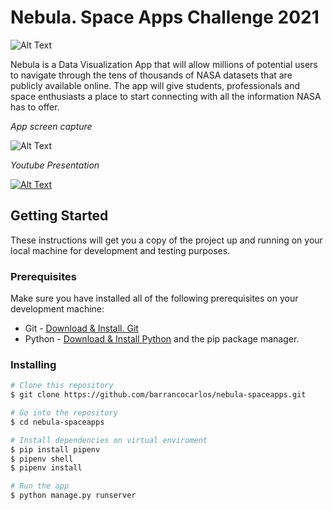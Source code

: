 # Nebula. Space Apps Challenge 2021

![Alt Text](https://github.com/barrancocarlos/nebula-spaceapps/blob/main/static/assets/img/theme/python.jpg)

Nebula is a Data Visualization App that will allow millions of potential users to navigate through the tens of thousands of NASA datasets that are publicly available online. The app will give students, professionals and space enthusiasts a place to start connecting with all the information NASA has to offer.

_App screen capture_

![Alt Text](https://github.com/barrancocarlos/nebula-spaceapps/blob/main/static/assets/img/theme/nebula-home.png)

_Youtube Presentation_

[![Alt Text](https://github.com/barrancocarlos/nebula-spaceapps/blob/main/static/assets/img/theme/youtube.jpg)](https://www.youtube.com/watch?v=GwhijugkqIo&ab_channel=CarlosBarranco)

## Getting Started

These instructions will get you a copy of the project up and running on your local machine for development and testing purposes.

### Prerequisites

Make sure you have installed all of the following prerequisites on your development machine:

* Git - [Download & Install. Git](https://git-scm.com/book/en/v2/Getting-Started-Installing-Git)
* Python - [Download & Install Python](https://www.python.org/downloads/) and the pip package manager.

### Installing

```bash
# Clone this repository
$ git clone https://github.com/barrancocarlos/nebula-spaceapps.git

# Go into the repository
$ cd nebula-spaceapps

# Install dependencies on virtual enviroment
$ pip install pipenv
$ pipenv shell
$ pipenv install

# Run the app
$ python manage.py runserver